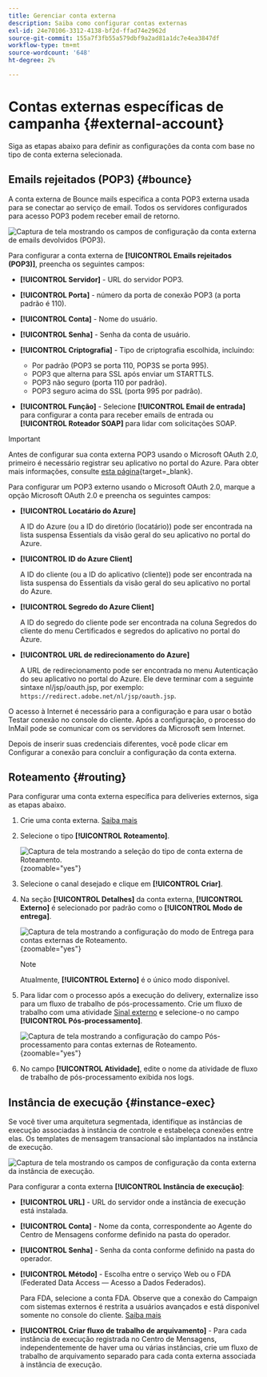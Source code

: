 ```yaml
---
title: Gerenciar conta externa
description: Saiba como configurar contas externas
exl-id: 24e70106-3312-4138-bf2d-ffad74e2962d
source-git-commit: 155a7f3fb55a579dbf9a2ad81a1dc7e4ea3847df
workflow-type: tm+mt
source-wordcount: '648'
ht-degree: 2%

---
```


# Contas externas específicas de campanha {#external-account}

Siga as etapas abaixo para definir as configurações da conta com base no tipo de conta externa selecionada.

## Emails rejeitados (POP3) {#bounce}

A conta externa de Bounce mails especifica a conta POP3 externa usada para se conectar ao serviço de email. Todos os servidores configurados para acesso POP3 podem receber email de retorno.

![Captura de tela mostrando os campos de configuração da conta externa de emails devolvidos (POP3).](assets/external_account_bounce.png)

Para configurar a conta externa de **[!UICONTROL Emails rejeitados (POP3)]**, preencha os seguintes campos:

* **[!UICONTROL Servidor]** - URL do servidor POP3.

* **[!UICONTROL Porta]** - número da porta de conexão POP3 (a porta padrão é 110).

* **[!UICONTROL Conta]** - Nome do usuário.

* **[!UICONTROL Senha]** - Senha da conta de usuário.

* **[!UICONTROL Criptografia]** - Tipo de criptografia escolhida, incluindo:
   * Por padrão (POP3 se porta 110, POP3S se porta 995).
   * POP3 que alterna para SSL após enviar um STARTTLS.
   * POP3 não seguro (porta 110 por padrão).
   * POP3 seguro acima do SSL (porta 995 por padrão).

* **[!UICONTROL Função]** - Selecione **[!UICONTROL Email de entrada]** para configurar a conta para receber emails de entrada ou **[!UICONTROL Roteador SOAP]** para lidar com solicitações SOAP.

>[!IMPORTANT]
>
>Antes de configurar sua conta externa POP3 usando o Microsoft OAuth 2.0, primeiro é necessário registrar seu aplicativo no portal do Azure. Para obter mais informações, consulte [esta página](https://learn.microsoft.com/en-us/entra/identity-platform/quickstart-register-app){target=_blank}.

Para configurar um POP3 externo usando o Microsoft OAuth 2.0, marque a opção Microsoft OAuth 2.0 e preencha os seguintes campos:

* **[!UICONTROL Locatário do Azure]**

  A ID do Azure (ou a ID do diretório (locatário)) pode ser encontrada na lista suspensa Essentials da visão geral do seu aplicativo no portal do Azure.

* **[!UICONTROL ID do Azure Client]**

  A ID do cliente (ou a ID do aplicativo (cliente)) pode ser encontrada na lista suspensa do Essentials da visão geral do seu aplicativo no portal do Azure.

* **[!UICONTROL Segredo do Azure Client]**

  A ID do segredo do cliente pode ser encontrada na coluna Segredos do cliente do menu Certificados e segredos do aplicativo no portal do Azure.

* **[!UICONTROL URL de redirecionamento do Azure]**

  A URL de redirecionamento pode ser encontrada no menu Autenticação do seu aplicativo no portal do Azure. Ele deve terminar com a seguinte sintaxe nl/jsp/oauth.jsp, por exemplo: `https://redirect.adobe.net/nl/jsp/oauth.jsp`.

O acesso à Internet é necessário para a configuração e para usar o botão Testar conexão no console do cliente. Após a configuração, o processo do InMail pode se comunicar com os servidores da Microsoft sem Internet.

Depois de inserir suas credenciais diferentes, você pode clicar em Configurar a conexão para concluir a configuração da conta externa.

## Roteamento {#routing}

Para configurar uma conta externa específica para deliveries externos, siga as etapas abaixo.

1. Crie uma conta externa. [Saiba mais](create-external-account.md)

1. Selecione o tipo **[!UICONTROL Roteamento]**.

   ![Captura de tela mostrando a seleção do tipo de conta externa de Roteamento.](assets/external-account-routing.png){zoomable="yes"}

1. Selecione o canal desejado e clique em **[!UICONTROL Criar]**.

1. Na seção **[!UICONTROL Detalhes]** da conta externa, **[!UICONTROL Externo]** é selecionado por padrão como o **[!UICONTROL Modo de entrega]**.

   ![Captura de tela mostrando a configuração do modo de Entrega para contas externas de Roteamento.](assets/external-account-delivery-mode.png){zoomable="yes"}

   >[!NOTE]
   >
   >Atualmente, **[!UICONTROL Externo]** é o único modo disponível.

1. Para lidar com o processo após a execução do delivery, externalize isso para um fluxo de trabalho de pós-processamento. Crie um fluxo de trabalho com uma atividade [Sinal externo](../workflows/activities/external-signal.md) e selecione-o no campo **[!UICONTROL Pós-processamento]**.

   ![Captura de tela mostrando a configuração do campo Pós-processamento para contas externas de Roteamento.](assets/external-account-post-processing.png){zoomable="yes"}

1. No campo **[!UICONTROL Atividade]**, edite o nome da atividade de fluxo de trabalho de pós-processamento exibida nos logs. <!--you can edit the name of the activity that will be created if you add an external or bulk delivery to a workflow-->

## Instância de execução {#instance-exec}

Se você tiver uma arquitetura segmentada, identifique as instâncias de execução associadas à instância de controle e estabeleça conexões entre elas. Os templates de mensagem transacional são implantados na instância de execução.

![Captura de tela mostrando os campos de configuração da conta externa da instância de execução.](assets/external_account_exec.png)

Para configurar a conta externa **[!UICONTROL Instância de execução]**:

* **[!UICONTROL URL]** - URL do servidor onde a instância de execução está instalada.

* **[!UICONTROL Conta]** - Nome da conta, correspondente ao Agente do Centro de Mensagens conforme definido na pasta do operador.

* **[!UICONTROL Senha]** - Senha da conta conforme definido na pasta do operador.

* **[!UICONTROL Método]** - Escolha entre o serviço Web ou o FDA (Federated Data Access — Acesso a Dados Federados).

  Para FDA, selecione a conta FDA. Observe que a conexão do Campaign com sistemas externos é restrita a usuários avançados e está disponível somente no console do cliente. [Saiba mais](https://experienceleague.adobe.com/pt-br/docs/campaign/campaign-v8/connect/fda#_blank)

* **[!UICONTROL Criar fluxo de trabalho de arquivamento]** - Para cada instância de execução registrada no Centro de Mensagens, independentemente de haver uma ou várias instâncias, crie um fluxo de trabalho de arquivamento separado para cada conta externa associada à instância de execução.
